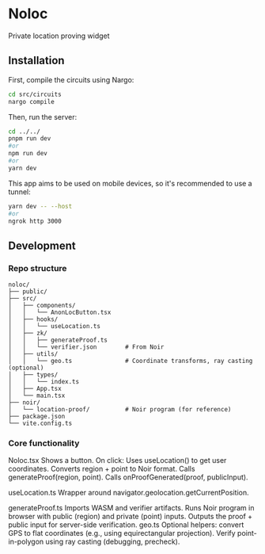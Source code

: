 # Noloc
Private location proving widget

## Installation

First, compile the circuits using Nargo:
```sh
cd src/circuits
nargo compile
```
Then, run the server:
```sh
cd ../../
pnpm run dev
#or
npm run dev
#or
yarn dev
```

This app aims to be used on mobile devices, so it's recommended to use a tunnel:
```sh
yarn dev -- --host
#or
ngrok http 3000
```

## Development
### Repo structure
```
noloc/
├── public/
├── src/
│   ├── components/
│   │   └── AnonLocButton.tsx
│   ├── hooks/
│   │   └── useLocation.ts
│   ├── zk/
│   │   ├── generateProof.ts
│   │   └── verifier.json        # From Noir
│   ├── utils/
│   │   └── geo.ts               # Coordinate transforms, ray casting (optional)
│   ├── types/
│   │   └── index.ts
│   ├── App.tsx
│   └── main.tsx
├── noir/
│   └── location-proof/          # Noir program (for reference)
├── package.json
└── vite.config.ts
```

### Core functionality
Noloc.tsx
    Shows a button.
    On click:
        Uses useLocation() to get user coordinates.
        Converts region + point to Noir format.
        Calls generateProof(region, point).
        Calls onProofGenerated(proof, publicInput).

useLocation.ts
    Wrapper around navigator.geolocation.getCurrentPosition.

generateProof.ts
    Imports WASM and verifier artifacts.
    Runs Noir program in browser with public (region) and private (point) inputs.
    Outputs the proof + public input for server-side verification.
geo.ts
    Optional helpers: convert GPS to flat coordinates (e.g., using equirectangular projection).
    Verify point-in-polygon using ray casting (debugging, precheck).
